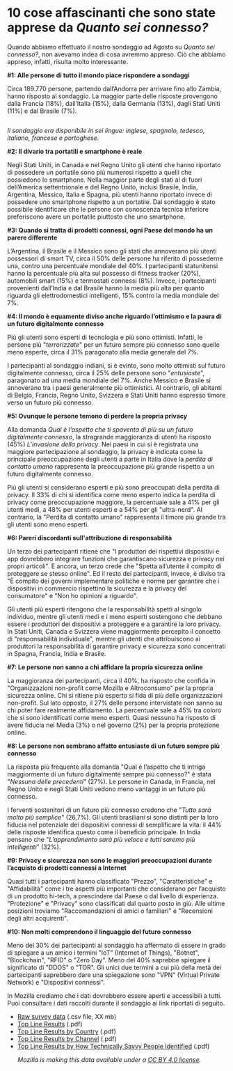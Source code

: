 <h1>10 cose affascinanti che sono state apprese da <em>Quanto sei connesso?</em></h1>

<p>
Quando abbiamo effettuato il nostro sondaggio ad Agosto su <em>Quanto sei connesso?</em>, non avevamo indea di cosa avremmo appreso. Ciò che abbiamo appreso, infatti, risulta molto interessante.
</p>

<b>#1: Alle persone di tutto il mondo piace rispondere a sondaggi</b>
<p>
Circa 189.770 persone, partendo dall’Andorra per arrivare fino allo Zambia, hanno risposto al sondaggio. La maggior parte delle risposte provengono dalla Francia (18%), dall’Italia (15%), dalla Germania (13%), dagli Stati Uniti (11%) e dal Brasile (7%).
</p>

<img>

<p><em>Il sondaggio era disponibile in sei lingue: inglese, spagnolo, tedesco, italiano, francese e portoghese.</em></p>

<b>#2: Il divario tra portatili e smartphone è reale</b>
<p>
Negli Stati Uniti, in Canada e nel Regno Unito gli utenti che hanno riportato di possedere un portatile sono più numerosi rispetto a quelli che possiedono lo smartphone. Nella maggior parte degli stati al di fuori dell’America settentrionale e del Regno Unito, inclusi Brasile, India, Argentina, Messico, Italia e Spagna, più utenti hanno riportato invece di possedere uno smartphone rispetto a un portatile. Dal sondaggio è stato possibile identificare che le persone con conoscenza tecnica inferiore preferiscono avere un portatile piuttosto che uno smartphone.
</p>

<b>#3: Quando si tratta di prodotti connessi, ogni Paese del mondo ha un parere differente</b>
<p>
L’Argentina, il Brasile e il Messico sono gli stati che annoverano più utenti possessori di smart TV, circa il 50% delle persone ha riferito di possederne una, contro una percentuale mondiale del 40%.
I partecipanti statunitensi hanno la percentuale più alta sul possesso di fitness tracker (20%), automobili smart (15%) e termostati connessi (8%).
Invece, i partecipanti provenienti dall’India e dal Brasile hanno la media più alta per quanto riguarda gli elettrodomestici intelligenti, 15% contro la media mondiale del 7%.
</p>

<b>#4: Il mondo è equamente diviso anche riguardo l’ottimismo e la paura di un futuro digitalmente connesso</b>
<p>
Più gli utenti sono esperti di tecnologia e più sono ottimisti. Infatti, le persone più "<em>terrorizzate</em>" per un futuro sempre più connesso sono quelle meno esperte, circa il 31% paragonato alla media generale del 7%.
</p>

<p>
I partecipanti al sondaggio indiani, si è evinto, sono molto ottimisti sul futuro digitalmente connesso, circa il 25% delle persone sono "<em>entusiaste</em>", paragonato ad una media mondiale del 7%.
Anche Messico e Brasile si annoverano tra i paesi generalmente più ottimistici. Al contrario, gli abitanti di Belgio, Francia, Regno Unito, Svizzera e Stati Uniti hanno espresso timore verso un futuro più connesso.
</p>

<b>#5: Ovunque le persone temono di perdere la propria privacy</b>
<p>
Alla domanda <em>Qual è l’aspetto che ti spaventa di più su un futuro digitalmente connesso</em>, la stragrande maggioranza di utenti ha risposto (45%) <em>L’invasione della privacy</em>. Nei paesi in cui si è registrata una maggiore partecipazione al sondaggio, la privacy è indicata come la principale preoccupazione degli utenti a parte in Italia dove la <em>perdita di contatto umano</em> rappresenta la preoccupazione più grande rispetto a un futuro digitalmente connesso.
</p>

<p>
  Più gli utenti si considerano esperti e più sono preoccupati della perdita di privacy. Il 33% di chi si identifica come meno esperto indica la perdita di privacy come preoccupazione maggiore, la percentuale sale a 41% per gli utenti medi, a 48% per utenti esperti e a 54% per gli "ultra-nerd". Al contrario, la "Perdita di contatto umano" rappresenta il timore più grande tra gli utenti sono meno esperti.
</p>

<b>#6: Pareri discordanti sull'attribuzione di responsabilità</b>
<p>
Un terzo dei partecipanti ritiene che "I produttori dei rispettivi dispositivi e app dovrebbero integrare funzioni che garantiscano sicurezza e privacy nei propri articoli". E ancora, un terzo crede che "Spetta all’utente il compito di proteggere se stesso online". Ed il resto dei partecipanti, invece, è diviso tra "È compito dei governi implementare politiche e norme per garantire che i dispositivi in commercio rispettino la sicurezza e la privacy del consumatore" e "Non ho opinioni a riguardo".
</p>

<p>
Gli utenti più esperti ritengono che la responsabilità spetti al singolo individuo, mentre gli utenti medi e i meno esperti sostengono che debbano essere i produttori dei dispositivi a proteggere e a garantire la loro privacy. In Stati Uniti, Canada e Svizzera viene maggiormente percepito il concetto di "responsabilità individuale", mentre gli utenti che attribuiscono ai produttori la responsabilità di garantire privacy e sicurezza sono concentrati in Spagna, Francia, India e Brasile.
</p>

<b>#7: Le persone non sanno a chi affidare la propria sicurezza online</b>
<p>
  La maggioranza dei partecipanti, circa il 40%, ha risposto che confida in "Organizzazioni non-profit come Mozilla e Altroconsumo" per la propria sicurezza online. Chi si ritiene più esperto si fida di più delle organizzazioni non-profit.
  Sul lato opposto, il 27% delle persone intervistate non sanno su chi poter fare realmente affidamento.
  La percentuale sale a 45% tra coloro che si sono identificati come meno esperti. Quasi nessuno ha risposto di avere fiducia nei Media (3%) o nel governo (2%) per la propria protezione online.
</p>
  
<b>#8: Le persone non sembrano affatto entusiaste di un futuro sempre più connesso</b>
<p>
La risposta più frequente alla domanda "Qual è l’aspetto che ti intriga maggiormente di un futuro digitalmente sempre più connesso?" è stata "<em>Nessuna delle precedenti</em>" (27%). Le persone in Canada, in Francia, nel Regno Unito e negli Stati Uniti vedono meno vantaggi in un futuro più connesso.
</p>

<p>
I ferventi sostenitori di un futuro più connesso credono che "<em>Tutto sarà molto più semplice</em>" (26,7%).
  Gli utenti brasiliani si sono distinti per la loro fiducia nel potenziale dei dispositivi connessi di semplificare la vita: il 44% delle risposte identifica questo come il beneficio principale. In India pensano che "<em>L’apprendimento sarà più veloce e tutti saremo più intelligenti</em>" (32%).
</p>

<b>#9: Privacy e sicurezza non sono le maggiori preoccupazioni durante l’acquisto di prodotti connessi a Internet</b>
<p>
  Quasi tutti i partecipanti hanno classificato "Prezzo", "Caratteristiche" e "Affidabilità" come i tre aspetti più importanti che considerano per l’acquisto di un prodotto hi-tech, a prescindere dal Paese o dal livello di esperienza.
  "Protezione" e "Privacy" sono classificati dal quarto posto in giù. Alle ultime posizioni troviamo "Raccomandazioni di amici o familiari" e "Recensioni degli altri acquirenti".
</p>

<b>#10: Non molti comprendono il linguaggio del futuro connesso</b>
<p>
  Meno del 30% dei partecipanti al sondaggio ha affermato di essere in grado di spiegare a un amico i termini "IoT" (Internet of Things), "Botnet", "Blockchain", "RFID" o "Zero Day".
  Meno del 40% saprebbe spiegare il significato di "DDOS" o "TOR".
  Gli unici due termini a cui più della metà dei partecipanti saprebbero dare una spiegazione sono "VPN" (Virtual Private Network) e "Dispositivi connessi".
</p>

<p>In Mozilla crediamo che i dati dovrebbero essere aperti e accessibili a tutti. Puoi consultare i dati raccolti durante il sondaggio ai link riportati di seguito.
  </p>
<ul>
<li><a href="insertlink">Raw survey data</a> (.csv file, XX mb)</li>
<li><a href="insertlink">Top Line Results</a> (.pdf)</li>
<li><a href="insertlink">Top Line Results by Country</a> (.pdf)</li>
<li><a href="insertlink">Top Line Results by Channel</a> (.pdf)</li>
<li><a href="insertlink">Top Line Results by How Technically Savvy People Identified</a> (.pdf)</li></p>

<em>Mozilla is making this data available under a <a href="https://creativecommons.org/licenses/by/4.0/">CC BY 4.0 license</a>.</em>
